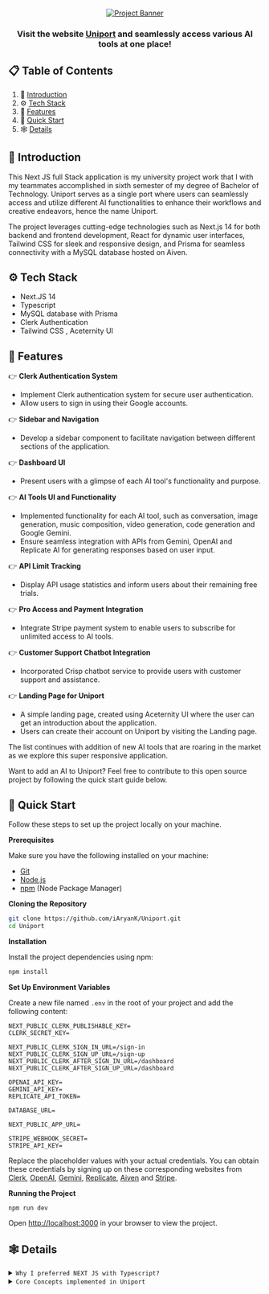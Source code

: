 <div align="center">
  <br />
    <a href="https://uniport.vercel.app/" target="_blank">
      <img src="https://github.com/iAryanK/Uniport/blob/main/public/screenshots/landing.png?raw=true" alt="Project Banner">
    </a>
  <br />

  <h3 align="center">Visit the website <a href="https://uniport.vercel.app/" target="_blank"><b>Uniport</b></a> and seamlessly access various AI tools at one place!</h3>
</div>

## 📋 <a name="table">Table of Contents</a>

1. 🤖 [Introduction](#introduction)
2. ⚙️ [Tech Stack](#tech-stack)
3. 🔋 [Features](#features)
4. 🤸 [Quick Start](#quick-start)
5. 🕸️ [Details](#details)

## <a name="introduction">🤖 Introduction</a>

This Next JS full Stack application is my university project work that I with my teammates accomplished in sixth semester of my degree of Bachelor of Technology.
Uniport serves as a single port where users can seamlessly access and utilize different AI functionalities to enhance their workflows and creative endeavors, hence the name Uniport.

The project leverages cutting-edge technologies such as Next.js 14 for both backend and frontend development, React for dynamic user interfaces, Tailwind CSS for sleek and responsive design, and Prisma for seamless connectivity with a MySQL database hosted on Aiven.

## <a name="tech-stack">⚙️ Tech Stack</a>

- Next.JS 14
- Typescript
- MySQL database with Prisma
- Clerk Authentication
- Tailwind CSS , Aceternity UI

## <a name="features">🔋 Features</a>

👉 **Clerk Authentication System**

- Implement Clerk authentication system for secure user authentication.
- Allow users to sign in using their Google accounts.

👉 **Sidebar and Navigation**

- Develop a sidebar component to facilitate navigation between different sections of the application.

👉 **Dashboard UI**

- Present users with a glimpse of each AI tool's functionality and purpose.

👉 **AI Tools UI and Functionality**

- Implemented functionality for each AI tool, such as conversation, image generation, music composition, video generation, code generation and Google Gemini.
- Ensure seamless integration with APIs from Gemini, OpenAI and Replicate AI for generating responses based on user input.

👉 **API Limit Tracking**

- Display API usage statistics and inform users about their remaining free trials.

👉 **Pro Access and Payment Integration**

- Integrate Stripe payment system to enable users to subscribe for unlimited access to AI tools.

👉 **Customer Support Chatbot Integration**

- Incorporated Crisp chatbot service to provide users with customer support and assistance.

👉 **Landing Page for Uniport**

- A simple landing page, created using Aceternity UI where the user can get an introduction about the application.
- Users can create their account on Uniport by visiting the Landing page.

The list continues with addition of new AI tools that are roaring in the market as we explore this super responsive application.

Want to add an AI to Uniport? Feel free to contribute to this open source project by following the quick start guide below.

## <a name="quick-start">🤸 Quick Start</a>

Follow these steps to set up the project locally on your machine.

**Prerequisites**

Make sure you have the following installed on your machine:

- [Git](https://git-scm.com/)
- [Node.js](https://nodejs.org/en)
- [npm](https://www.npmjs.com/) (Node Package Manager)

**Cloning the Repository**

```bash
git clone https://github.com/iAryanK/Uniport.git
cd Uniport
```

**Installation**

Install the project dependencies using npm:

```bash
npm install
```

**Set Up Environment Variables**

Create a new file named `.env` in the root of your project and add the following content:

```env
NEXT_PUBLIC_CLERK_PUBLISHABLE_KEY=
CLERK_SECRET_KEY=

NEXT_PUBLIC_CLERK_SIGN_IN_URL=/sign-in
NEXT_PUBLIC_CLERK_SIGN_UP_URL=/sign-up
NEXT_PUBLIC_CLERK_AFTER_SIGN_IN_URL=/dashboard
NEXT_PUBLIC_CLERK_AFTER_SIGN_UP_URL=/dashboard

OPENAI_API_KEY=
GEMINI_API_KEY=
REPLICATE_API_TOKEN=

DATABASE_URL=

NEXT_PUBLIC_APP_URL=

STRIPE_WEBHOOK_SECRET=
STRIPE_API_KEY=
```

Replace the placeholder values with your actual credentials. You can obtain these credentials by signing up on these corresponding websites from [Clerk](https://clerk.com/), [OpenAI](https://openai.com/), [Gemini](https://gemini.google.com/app), [Replicate](https://replicate.com/), [Aiven](https://aiven.io/) and [Stripe](https://stripe.com/in).

**Running the Project**

```bash
npm run dev
```

Open [http://localhost:3000](http://localhost:3000) in your browser to view the project.

## <a name="details">🕸️ Details</a>

<details>
<summary><code>Why I preferred NEXT JS with Typescript?</code></summary>

```
😀 Typescript for type safety
😀 simplifies development process
😀 optimizes web applications
😀 Server side and client side rendering
😀 Inbuilt Search Engine Optimization
😀 File and folder based routing
😀 FullStack application creating capability
😀 Automatic code splitting

And at the end of the day, it is just an extention of ReactJs.😀
```

</details>

<details>
<summary><code>Core Concepts implemented in Uniport</code></summary>

```
Following are the concepts of NextJS used in Uniport-
➡️ File and Folder based routing
➡️ Client and server components
➡️ Routing and special NextJS files
➡️ Data fetching Strategies
➡️ NextJs Server Actions
➡️ Static and Dynamic Metadata

In addition to these, I used
➡️ MySQL, a relational database
➡️ zod validations
➡️ zustand for global context
➡️ concept of webhooks
```

</details>

<br />

#
